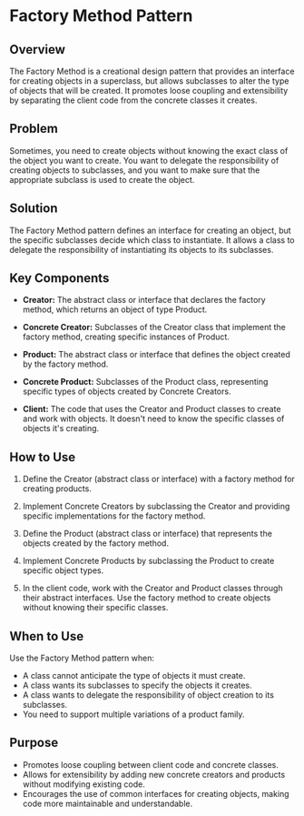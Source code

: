 # Factory Method Pattern

## Overview

The Factory Method is a creational design pattern that provides an interface for creating objects in a superclass, but allows subclasses to alter the type of objects that will be created. It promotes loose coupling and extensibility by separating the client code from the concrete classes it creates.

## Problem

Sometimes, you need to create objects without knowing the exact class of the object you want to create. You want to delegate the responsibility of creating objects to subclasses, and you want to make sure that the appropriate subclass is used to create the object.

## Solution

The Factory Method pattern defines an interface for creating an object, but the specific subclasses decide which class to instantiate. It allows a class to delegate the responsibility of instantiating its objects to its subclasses.

## Key Components

- **Creator:** The abstract class or interface that declares the factory method, which returns an object of type Product.

- **Concrete Creator:** Subclasses of the Creator class that implement the factory method, creating specific instances of Product.

- **Product:** The abstract class or interface that defines the object created by the factory method.

- **Concrete Product:** Subclasses of the Product class, representing specific types of objects created by Concrete Creators.

- **Client:** The code that uses the Creator and Product classes to create and work with objects. It doesn't need to know the specific classes of objects it's creating.

## How to Use

1. Define the Creator (abstract class or interface) with a factory method for creating products.

2. Implement Concrete Creators by subclassing the Creator and providing specific implementations for the factory method.

3. Define the Product (abstract class or interface) that represents the objects created by the factory method.

4. Implement Concrete Products by subclassing the Product to create specific object types.

5. In the client code, work with the Creator and Product classes through their abstract interfaces. Use the factory method to create objects without knowing their specific classes.

## When to Use

Use the Factory Method pattern when:

- A class cannot anticipate the type of objects it must create.
- A class wants its subclasses to specify the objects it creates.
- A class wants to delegate the responsibility of object creation to its subclasses.
- You need to support multiple variations of a product family.

## Purpose

- Promotes loose coupling between client code and concrete classes.
- Allows for extensibility by adding new concrete creators and products without modifying existing code.
- Encourages the use of common interfaces for creating objects, making code more maintainable and understandable.
